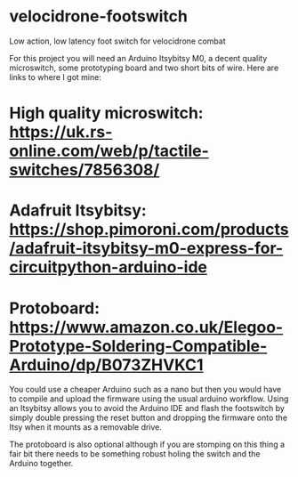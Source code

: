 # velocidrone-footswitch
Low action, low latency foot switch for velocidrone combat

For this project you will need an Arduino Itsybitsy M0, a decent quality microswitch, some prototyping board and two short bits of wire. Here are links to where I got mine:

# High quality microswitch: https://uk.rs-online.com/web/p/tactile-switches/7856308/
# Adafruit Itsybitsy: https://shop.pimoroni.com/products/adafruit-itsybitsy-m0-express-for-circuitpython-arduino-ide
# Protoboard: https://www.amazon.co.uk/Elegoo-Prototype-Soldering-Compatible-Arduino/dp/B073ZHVKC1

You could use a cheaper Arduino such as a nano but then you would have to compile and upload the firmware using the usual arduino workflow. Using an Itsybitsy allows you to avoid the Arduino IDE and flash the footswitch by simply double pressing the reset button and dropping the firmware onto the Itsy when it mounts as a removable drive.

The protoboard is also optional although if you are stomping on this thing a fair bit there needs to be something robust holing the switch and the Arduino together.

